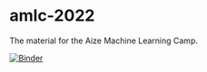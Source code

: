 # amlc-2022
The material for the Aize Machine Learning Camp.

[![Binder](https://mybinder.org/badge_logo.svg)](https://mybinder.org/v2/gh/Gurobi-Training/amlc-2022/HEAD)